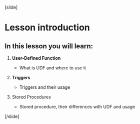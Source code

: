 [slide]

# Lesson introduction

## In this lesson you will learn:

1. **User-Defined Function** 
    - What is UDF and where to use it

2. **Triggers**
    - Triggers and their usage

3. Stored Procedures
    - Stored procedure, their differences with UDF and usage
    
[/slide]